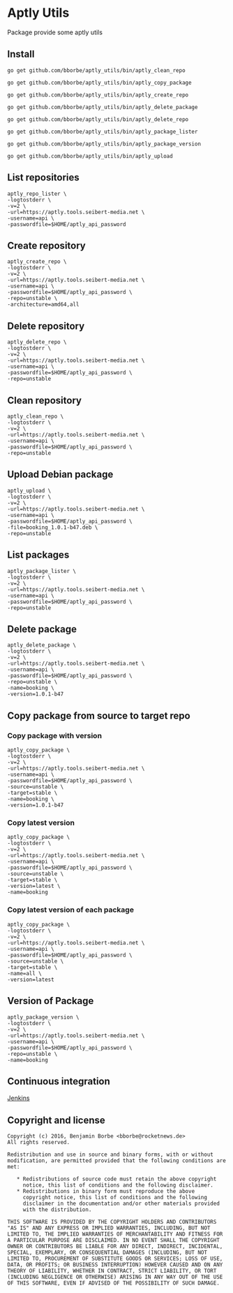 # Aptly Utils

Package provide some aptly utils

## Install

`go get github.com/bborbe/aptly_utils/bin/aptly_clean_repo`

`go get github.com/bborbe/aptly_utils/bin/aptly_copy_package`

`go get github.com/bborbe/aptly_utils/bin/aptly_create_repo`

`go get github.com/bborbe/aptly_utils/bin/aptly_delete_package`

`go get github.com/bborbe/aptly_utils/bin/aptly_delete_repo`

`go get github.com/bborbe/aptly_utils/bin/aptly_package_lister`

`go get github.com/bborbe/aptly_utils/bin/aptly_package_version`

`go get github.com/bborbe/aptly_utils/bin/aptly_upload`

## List repositories

```
aptly_repo_lister \
-logtostderr \
-v=2 \
-url=https://aptly.tools.seibert-media.net \
-username=api \
-passwordfile=$HOME/aptly_api_password
```

## Create repository

```
aptly_create_repo \
-logtostderr \
-v=2 \
-url=https://aptly.tools.seibert-media.net \
-username=api \
-passwordfile=$HOME/aptly_api_password \
-repo=unstable \
-architecture=amd64,all
```

## Delete repository

```
aptly_delete_repo \
-logtostderr \
-v=2 \
-url=https://aptly.tools.seibert-media.net \
-username=api \
-passwordfile=$HOME/aptly_api_password \
-repo=unstable
```

## Clean repository

```
aptly_clean_repo \
-logtostderr \
-v=2 \
-url=https://aptly.tools.seibert-media.net \
-username=api \
-passwordfile=$HOME/aptly_api_password \
-repo=unstable
```

## Upload Debian package

```
aptly_upload \
-logtostderr \
-v=2 \
-url=https://aptly.tools.seibert-media.net \
-username=api \
-passwordfile=$HOME/aptly_api_password \
-file=booking_1.0.1-b47.deb \
-repo=unstable
```

## List packages

```
aptly_package_lister \
-logtostderr \
-v=2 \
-url=https://aptly.tools.seibert-media.net \
-username=api \
-passwordfile=$HOME/aptly_api_password \
-repo=unstable
```

## Delete package

```
aptly_delete_package \
-logtostderr \
-v=2 \
-url=https://aptly.tools.seibert-media.net \
-username=api \
-passwordfile=$HOME/aptly_api_password \
-repo=unstable \
-name=booking \
-version=1.0.1-b47
```

## Copy package from source to target repo

### Copy package with version

```
aptly_copy_package \
-logtostderr \
-v=2 \
-url=https://aptly.tools.seibert-media.net \
-username=api \
-passwordfile=$HOME/aptly_api_password \
-source=unstable \
-target=stable \
-name=booking \
-version=1.0.1-b47
```

### Copy latest version

```
aptly_copy_package \
-logtostderr \
-v=2 \
-url=https://aptly.tools.seibert-media.net \
-username=api \
-passwordfile=$HOME/aptly_api_password \
-source=unstable \
-target=stable \
-version=latest \
-name=booking 
```

### Copy latest version of each package

```
aptly_copy_package \
-logtostderr \
-v=2 \
-url=https://aptly.tools.seibert-media.net \
-username=api \
-passwordfile=$HOME/aptly_api_password \
-source=unstable \
-target=stable \
-name=all \
-version=latest
```

## Version of Package

```
aptly_package_version \
-logtostderr \
-v=2 \
-url=https://aptly.tools.seibert-media.net \
-username=api \
-passwordfile=$HOME/aptly_api_password \
-repo=unstable \
-name=booking
```

## Continuous integration

[Jenkins](https://www.benjamin-borbe.de/jenkins/job/Go-Aptly-Utils/)

## Copyright and license

    Copyright (c) 2016, Benjamin Borbe <bborbe@rocketnews.de>
    All rights reserved.
    
    Redistribution and use in source and binary forms, with or without
    modification, are permitted provided that the following conditions are
    met:
    
       * Redistributions of source code must retain the above copyright
         notice, this list of conditions and the following disclaimer.
       * Redistributions in binary form must reproduce the above
         copyright notice, this list of conditions and the following
         disclaimer in the documentation and/or other materials provided
         with the distribution.

    THIS SOFTWARE IS PROVIDED BY THE COPYRIGHT HOLDERS AND CONTRIBUTORS
    "AS IS" AND ANY EXPRESS OR IMPLIED WARRANTIES, INCLUDING, BUT NOT
    LIMITED TO, THE IMPLIED WARRANTIES OF MERCHANTABILITY AND FITNESS FOR
    A PARTICULAR PURPOSE ARE DISCLAIMED. IN NO EVENT SHALL THE COPYRIGHT
    OWNER OR CONTRIBUTORS BE LIABLE FOR ANY DIRECT, INDIRECT, INCIDENTAL,
    SPECIAL, EXEMPLARY, OR CONSEQUENTIAL DAMAGES (INCLUDING, BUT NOT
    LIMITED TO, PROCUREMENT OF SUBSTITUTE GOODS OR SERVICES; LOSS OF USE,
    DATA, OR PROFITS; OR BUSINESS INTERRUPTION) HOWEVER CAUSED AND ON ANY
    THEORY OF LIABILITY, WHETHER IN CONTRACT, STRICT LIABILITY, OR TORT
    (INCLUDING NEGLIGENCE OR OTHERWISE) ARISING IN ANY WAY OUT OF THE USE
    OF THIS SOFTWARE, EVEN IF ADVISED OF THE POSSIBILITY OF SUCH DAMAGE.
